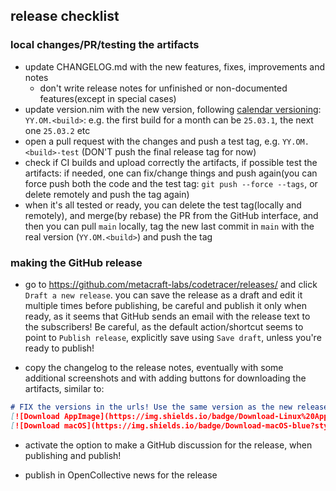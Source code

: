 ## release checklist

### local changes/PR/testing the artifacts

* update CHANGELOG.md with the new features, fixes, improvements and notes
  * don't write release notes for unfinished or non-documented features(except in special cases)
* update version.nim with the new version, following [calendar versioning](https://calver.org/): `YY.OM.<build>`:
  e.g. the first build for a month can be `25.03.1`, the next one `25.03.2` etc
* open a pull request with the changes and push a test tag, e.g. `YY.OM.<build>-test` (DON'T push the final release tag for now)
* check if CI builds and upload correctly the artifacts, if possible test the artifacts: if needed, one can
  fix/change things and push again(you can force push both the code and the test tag: `git push --force --tags`, or delete remotely and push the tag again)
* when it's all tested or ready, you can delete the test tag(locally and remotely), and merge(by rebase) the PR from the GitHub interface, 
and then you can pull `main` locally, tag the new last commit in `main` with the real version (`YY.OM.<build>`) and push the tag

### making the GitHub release

* go to https://github.com/metacraft-labs/codetracer/releases/ and click `Draft a new release`. you can save the release as a draft and edit it multiple times before publishing, be careful and publish it only when ready, as it seems that GitHub sends an email with the release text to the subscribers! Be careful, as the default action/shortcut seems to point to `Publish release`, explicitly save using `Save draft`, unless you're ready to publish!

* copy the changelog to the release notes, eventually with some additional screenshots and with adding buttons for downloading the artifacts, similar to:

```markdown
# FIX the versions in the urls! Use the same version as the new release tag
[![Download AppImage](https://img.shields.io/badge/Download-Linux%20AppImage-blue?style=for-the-badge)](https://downloads.codetracer.com/CodeTracer-25.03.1-amd64.AppImage)
[![Download macOS](https://img.shields.io/badge/Download-macOS-blue?style=for-the-badge)](https://downloads.codetracer.com/CodeTracer-25.03.1-arm64.dmg)
```

* activate the option to make a GitHub discussion for the release, when publishing and publish!

* publish in OpenCollective news for the release

